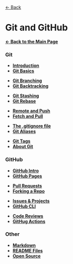 [&larr; Back](./README.md)

# Git and GitHub

[**&larr; Back to the Main Page**](./../README.md)

### Git

- [**Introduction**](./git-intro.md)
- [**Git Basics**](./git-basics.md)

<div></div>

- [**Git Branching**](./git-branching.md)
- [**Git Backtracking**](./git-backtracking.md)

<div></div>

- [**Git Stashing**](./git-stashing.md)
- [**Git Rebase**](./git-rebase.md)

<div></div>

- [**Remote and Push**](./git-remote-push.md)
- [**Fetch and Pull**](./git-fetch-pull.md)

<div></div>

- [**The .gitignore file**](./git-ignore.md)
- [**Git Aliases**](./git-aliases.md)

<div></div>

- [**Git Tags**](./git-tags.md)
- [**About Git**](./about-git.md)

### GitHub

- [**GitHub Intro**](./github-intro.md)
- [**GitHub Pages**](./github-pages.md)

<div></div>

- [**Pull Requests**](./pull-requests.md)
- [**Forking a Repo**](./forking.md)

<div></div>

- [**Issues & Projects**](./github-issues-projects.md)
- [**GitHub CLI**](./github-cli.md)

<div></div>

- [**Code Reviews**](https://google.github.io/eng-practices/)
- [**GitHug Actions**](./github-actions.md)

<!-- Project Documentation -->

<!-- ### Terminal

- [**CLI Introduction**](./command-line-interface.md)
- [**The ls command**](./cli-ls.md)

<div></div>

- [**CLI Navigation**](./cli-navigation.md)
- [**CLI Manipulation**](./cli-manipulation.md)
- [**Redirecting Input / Output**](./cli-redirect.md)

<div></div>

- [**CL Env Configuration**](./cl-env-config.md)
- [**Helper Commands**](./cli-helper-commands.md) -->

### Other

- [**Markdown**](./markdown.md)
- [**README Files**](./readme-files.md)
- [**Open Source**](./open-source.md)

<br>

<!-- [Merge Repositories](https://stackoverflow.com/questions/1425892/how-do-you-merge-two-git-repositories) -->
